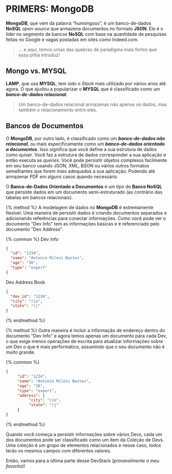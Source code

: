 # PRIMERS: MongoDB

**MongoDB**, que vem da palavra “humongous”, é um banco-de-dados **NoSQL** _open-source_ que armazena documentos no formato **JSON**. Ele é o líder no segmento de bancos **NoSQL** com base na quantidade de pesquisas feitas no Google e vagas postadas em sites como Indeed.com.

> ... e aqui, temos umas das quebras de paradigma mais fortes que essa pilha introduz!

## Mongo vs. MYSQL

**LAMP**, que usa **MYSQL**, tem sido o _Stack_ mais utilizado por vários anos até agora. O que ajudou a popularizar o **MYSQL** que é classificado como um _**banco-de-dados relacional**_.

> Um banco-de-dados relacional armazenas não apenas os dados, mas também o relacionamento entre eles.

## Bancos de Documentos

O **MongoDB**, por outro lado, é classificado como um _**banco-de-dados não relacional**_, ou mais especificamente como um _**banco-de-dados orientado a documentos**_. Isso significa que você define a sua estrutura de dados como quiser. Você faz a estrutura de dados corresponder a sua aplicação e então executa as _queries_. Você pode persistir objetos complexos facilmente em seu banco usando JSON, XML, BSON ou vários outros formatos semelhantes que forem mais adequados a sua aplicação. Podendo até armazenar PDF em alguns casos quando necessário.

O **Banco-de-Dados Orientado a Documentos** é um tipo de **Banco NoSQL** que persiste dados em um documento semi-estruturado (ao contrário das tabelas em bancos relacionais).

{% method %}
A modelagem de dados no **MongoDB** é extremamente flexível. Uma maneira de persistir dados é criando documentos separados e adicionando referências para conectar informações. Como você pode ver o documento "Dev Info" tem as informações básicas e é referenciado pelo documento "Dev Address".

{% common %}
Dev Info
``` json
{
  "id": "1234",
  "name": "Antonio Milesi Bastos",
  "age": "36",
  "type": "expert"
}
```
Dev Address Book
``` json
{
  "dev_id": "1234",
  "city": "rio",
  "state": "rj"
}
```
{% endmethod %}

{% method %}
Outra maneira é incluir a informação de endereço dentro do documento "Dev Info" e agora temos apenas um documento para cada Dev, o que exige menos operações de escrita para atualizar informações sobre um Dev o que é mais performático, assumindo que o seu documento não é muito grande.

{% common %}
``` json
{
     "id": "1234",
     "name": "Antonio Milesi Bastos",
     "age": "36",
     "type": "expert",
     "address": {
          "city": "rio",
          "state": "rj"
     }
}
```
{% endmethod %}

Quando você começa a persistir informações sobre vários Devs, cada um dos documentos pode ser classificado como um item da Coleção de Devs. Uma coleção é um grupo de elementos relacionados e nesse caso, todos terão os mesmos campos com diferentes valores.

Então, vamos para a última parte desse DevStack (_provavelmente o meu favorito_)!
